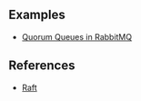 


## Examples
* [Quorum Queues in RabbitMQ](https://www.rabbitmq.com/quorum-queues.html)

## References
* [Raft](https://raft.github.io/raft.pdf)
